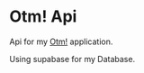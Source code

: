 # Otm! Api

Api for my [Otm!](https://github.com/andyret26/otm) application.

Using supabase for my Database.
